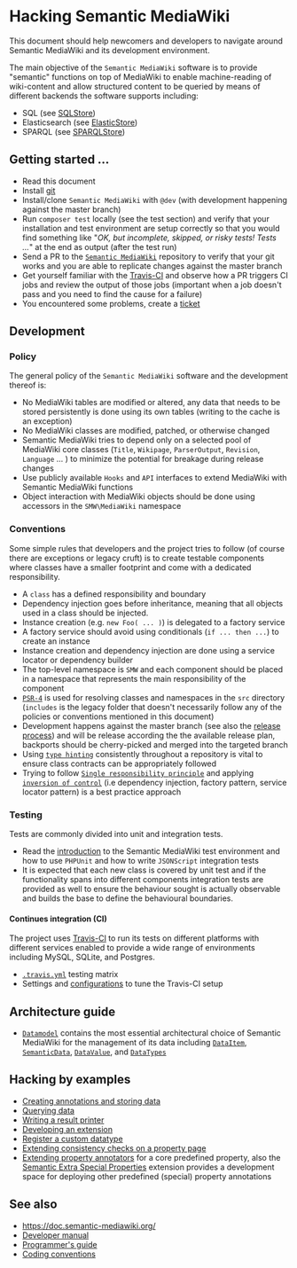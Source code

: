 # Hacking Semantic MediaWiki

This document should help newcomers and developers to navigate around Semantic MediaWiki and its development environment.

The main objective of the `Semantic MediaWiki` software is to provide "semantic" functions on top of MediaWiki to enable machine-reading of wiki-content and allow structured content to be queried by means of different backends the software supports including:

- SQL (see [SQLStore](https://github.com/SemanticMediaWiki/SemanticMediaWiki/blob/master/src/SQLStore/README.md))
- Elasticsearch (see [ElasticStore](https://github.com/SemanticMediaWiki/SemanticMediaWiki/blob/master/src/Elastic/README.md))
- SPARQL (see [SPARQLStore](https://github.com/SemanticMediaWiki/SemanticMediaWiki/blob/master/src/SPARQLStore/README.md))

## Getting started ...

- Read this document
- Install [git](https://www.semantic-mediawiki.org/wiki/Help:Using_Git)
- Install/clone `Semantic MediaWiki` with `@dev` (with development happening against the master branch)
- Run `composer test` locally (see the test section) and verify that your installation and test environment are setup correctly so that you would find something like "_OK, but incomplete, skipped, or risky tests! Tests ..._" at the end as output (after the test run)
- Send a PR to the [`Semantic MediaWiki`](https://github.com/SemanticMediaWiki/SemanticMediaWiki/) repository to verify that your git works and you are able to replicate changes against the master branch
- Get yourself familiar with the [Travis-CI](https://travis-ci.org/SemanticMediaWiki/SemanticMediaWiki) and observe how a PR triggers CI jobs and review the output of those jobs (important when a job doesn't pass and you need to find the cause for a failure)
- You encountered some problems, create a [ticket](https://github.com/SemanticMediaWiki/SemanticMediaWiki/issues/new)

## Development

### Policy

The general policy of the `Semantic MediaWiki` software and the development thereof is:

- No MediaWiki tables are modified or altered, any data that needs to be stored persistently is done using its own tables (writing to the cache is an exception)
- No MediaWiki classes are modified, patched, or otherwise changed
- Semantic MediaWiki tries to depend only on a selected pool of MediaWiki core classes (`Title`, `Wikipage`, `ParserOutput`, `Revision`, `Language` ... ) to minimize the potential for breakage during release changes
- Use publicly available `Hooks` and `API` interfaces to extend MediaWiki with Semantic MediaWiki functions
- Object interaction with MediaWiki objects should be done using accessors in the `SMW\MediaWiki` namespace

### Conventions

Some simple rules that developers and the project tries to follow (of course there are exceptions or legacy cruft) is to create testable components where  classes have a smaller footprint and come with a dedicated responsibility.

- A `class` has a defined responsibility and boundary
- Dependency injection goes before inheritance, meaning that all objects used in a class should be injected.
- Instance creation (e.g. `new Foo( ... )`) is delegated to a factory service
- A factory service should avoid using conditionals (`if ... then ...`) to create an instance
- Instance creation and dependency injection are done using a service locator or dependency builder
- The top-level namespace is `SMW` and each component should be placed in a namespace that represents the main responsibility of the component
- [`PSR-4`](https://www.php-fig.org/psr/psr-4/) is used for resolving classes and namespaces in the `src` directory (`includes` is the legacy folder that doesn't necessarily follow any of the policies or conventions mentioned in this document)
- Development happens against the master branch (see also the [release process](https://www.semantic-mediawiki.org/wiki/Release_process)) and will be release according the the available release plan, backports should be cherry-picked and merged into the targeted branch
- Using [`type hinting`](http://php.net/manual/en/language.oop5.typehinting.php) consistently throughout a repository is vital to ensure class contracts can be appropriately followed
- Trying to follow [`Single responsibility principle`](https://en.wikipedia.org/wiki/Single_responsibility_principle) and applying [`inversion of control`](https://en.wikipedia.org/wiki/Inversion_of_control) (i.e dependency injection, factory pattern, service locator pattern) is a best practice approach

### Testing

Tests are commonly divided into unit and integration tests.

- Read the [introduction](https://github.com/SemanticMediaWiki/SemanticMediaWiki/blob/master/tests/README.md) to the Semantic MediaWiki test environment and how to use `PHPUnit` and how to write `JSONScript` integration tests
- It is expected that each new class is covered by unit test and if the functionality spans into different components integration tests are provided as well to ensure the behaviour sought is actually observable and builds the base to define the behavioural boundaries.

#### Continues integration (CI)

The project uses [Travis-CI](https://travis-ci.org/SemanticMediaWiki/SemanticMediaWiki) to run its tests on different platforms with different services enabled to provide a wide range of  environments including MySQL, SQLite, and Postgres.

- [`.travis.yml`](https://github.com/SemanticMediaWiki/SemanticMediaWiki/blob/master/.travis.yml) testing matrix
- Settings and [configurations](https://github.com/SemanticMediaWiki/SemanticMediaWiki/blob/master/tests/travis/README.md) to tune the Travis-CI setup

## Architecture guide

- [`Datamodel`][datamodel] contains the most essential architectural choice of Semantic MediaWiki for the management of its data including [`DataItem`][dataitem], [`SemanticData`][semanticdata], [`DataValue`][datavalue], and [`DataTypes`][datatype]

## Hacking by examples

- [Creating annotations and storing data](https://github.com/SemanticMediaWiki/SemanticMediaWiki/blob/master/docs/architecture/storing.annotations.md)
- [Querying data](https://github.com/SemanticMediaWiki/SemanticMediaWiki/blob/master/docs/architecture/querying.data.md)
- [Writing a result printer](https://github.com/SemanticMediaWiki/SemanticMediaWiki/blob/master/docs/architecture/writing.resultprinter.md)
- [Developing an extension](https://github.com/SemanticMediaWiki/SemanticMediaWiki/blob/master/docs/architecture/developing.extension.md)
- [Register a custom datatype][datatype]
- [Extending consistency checks on a property page](https://github.com/SemanticMediaWiki/SemanticMediaWiki/blob/master/docs/architecture/extending.declarationexaminer.md)
- [Extending property annotators](https://github.com/SemanticMediaWiki/SemanticMediaWiki/blob/master/docs/architecture/extending.propertyannotator.md) for a core predefined property, also the [Semantic Extra Special Properties](https://github.com/SemanticMediaWiki/SemanticExtraSpecialProperties) extension provides a development space for deploying other predefined (special) property annotations

## See also

- https://doc.semantic-mediawiki.org/
- [Developer manual](https://www.semantic-mediawiki.org/wiki/Help:Developer_manual)
- [Programmer's guide](https://www.semantic-mediawiki.org/wiki/Help:Programmer%27s_guide)
- [Coding conventions](https://github.com/SemanticMediaWiki/SemanticMediaWiki/blob/master/docs/architecture/coding.conventions.md)

[datamodel]:https://github.com/SemanticMediaWiki/SemanticMediaWiki/blob/master/docs/architecture/datamodel.md
[dataitem]:https://github.com/SemanticMediaWiki/SemanticMediaWiki/blob/master/docs/architecture/datamodel.dataitem.md
[semanticdata]:https://github.com/SemanticMediaWiki/SemanticMediaWiki/blob/master/docs/architecture/datamodel.semanticdata.md
[datavalue]:https://github.com/SemanticMediaWiki/SemanticMediaWiki/blob/master/docs/architecture/datamodel.datavalue.md
[datatype]:https://github.com/SemanticMediaWiki/SemanticMediaWiki/blob/master/docs/architecture/datamodel.datatype.md
